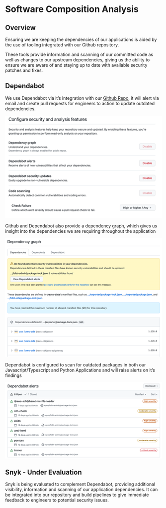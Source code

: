 # Software Composition Analysis

## Overview

Ensuring we are keeping the dependencies of our applications is aided by the use of tooling integrated with our Github repository.

These tools provide information and scanning of our committed code as well as changes to our upstream dependencies, giving us the ability to ensure we are aware of and staying up to date with available security patches and fixes.

## Dependabot

We use Dependabot via it’s integration with our [Github Repo](https://github.com/fares-data-build-tool/create-data), it will alert via email and create pull requests for engineers to action to update outdated dependencies.

![](../_images/reference/repo-security-config.png)

Github and Dependabot also provide a dependency graph, which gives us insight into the dependencies we are requiring throughout the application

![](../_images/reference/dependency-graph.png)

Dependabot is configured to scan for outdated packages in both our Javascript/Typescript and Python Applications and will raise alerts on it’s findings

![](../_images/reference/dependabot-alerts.png)

## Snyk - Under Evaluation

Snyk is being evaluated to complement Dependabot, providing additional visibility, information and scanning of our application dependencies. It can be integrated into our repository and build pipelines to give immediate feedback to engineers to potential security issues.
